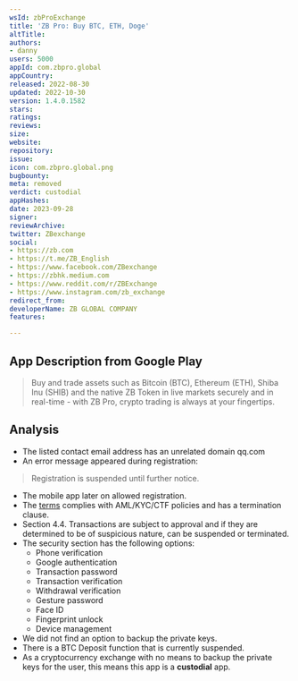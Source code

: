 ```yaml
---
wsId: zbProExchange
title: 'ZB Pro: Buy BTC, ETH, Doge'
altTitle: 
authors:
- danny
users: 5000
appId: com.zbpro.global
appCountry: 
released: 2022-08-30
updated: 2022-10-30
version: 1.4.0.1582
stars: 
ratings: 
reviews: 
size: 
website: 
repository: 
issue: 
icon: com.zbpro.global.png
bugbounty: 
meta: removed
verdict: custodial
appHashes: 
date: 2023-09-28
signer: 
reviewArchive: 
twitter: ZBexchange
social:
- https://zb.com
- https://t.me/ZB_English
- https://www.facebook.com/ZBexchange
- https://zbhk.medium.com
- https://www.reddit.com/r/ZBExchange
- https://www.instagram.com/zb_exchange
redirect_from: 
developerName: ZB GLOBAL COMPANY
features: 

---
```


## App Description from Google Play

> Buy and trade assets such as Bitcoin (BTC), Ethereum (ETH), Shiba Inu (SHIB) and the native ZB Token in live markets securely and in real-time - with ZB Pro, crypto trading is always at your fingertips.

## Analysis

- The listed contact email address has an unrelated domain qq.com
- An error message appeared during registration:

> Registration is suspended until further notice.

- The mobile app later on allowed registration.
- The [terms](https://www.zb.com/help/service/3) complies with AML/KYC/CTF policies and has a termination clause.
- Section 4.4. Transactions are subject to approval and if they are determined to be of suspicious nature, can be suspended or terminated.
- The security section has the following options:
  - Phone verification
  - Google authentication
  - Transaction password
  - Transaction verification
  - Withdrawal verification
  - Gesture password
  - Face ID
  - Fingerprint unlock
  - Device management
- We did not find an option to backup the private keys.
- There is a BTC Deposit function that is currently suspended.
- As a cryptocurrency exchange with no means to backup the private keys for the user, this means this app is a **custodial** app.
